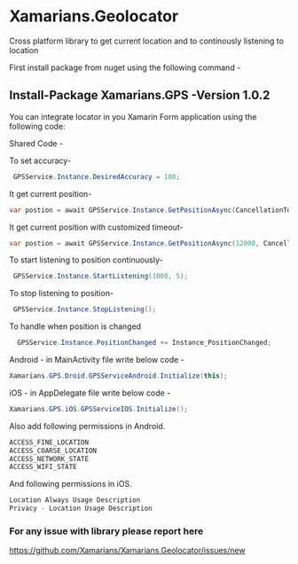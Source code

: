 # Xamarians.Geolocator
Cross platform library to get current location and to continously listening to location

First install package from nuget using the following command -
## Install-Package Xamarians.GPS -Version 1.0.2

You can integrate locator in you Xamarin Form application using the following code:

 Shared Code -
 
 To set accuracy-
 ```c#
  GPSService.Instance.DesiredAccuracy = 100;
```
It get current position-
```c#
var postion = await GPSService.Instance.GetPositionAsync(CancellationToken.None);
```
It get current position with customized timeout-
```c#
var postion = await GPSService.Instance.GetPositionAsync(12000, CancellationToken.None);
```
To start listening to position continuously-
```c#
 GPSService.Instance.StartListening(1000, 5);
```
To stop listening to position-
```c#
 GPSService.Instance.StopListening();
```
To handle when position is changed
```c#
  GPSService.Instance.PositionChanged += Instance_PositionChanged;
```
Android - in MainActivity file write below code -
```c#
Xamarians.GPS.Droid.GPSServiceAndroid.Initialize(this);
```

iOS - in AppDelegate file write below code -
```c#
Xamarians.GPS.iOS.GPSServiceIOS.Initialize();
```
Also add following permissions in Android.
```c#
ACCESS_FINE_LOCATION
ACCESS_COARSE_LOCATION
ACCESS_NETWORK_STATE
ACCESS_WIFI_STATE
```
And following permissions in iOS.
```c#
Location Always Usage Description
Privacy - Location Usage Description
```


### For any issue with library please report here 
https://github.com/Xamarians/Xamarians.Geolocator/issues/new
